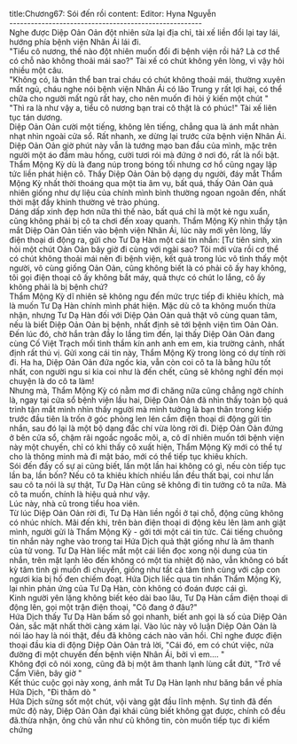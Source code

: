 title:Chương67: Sói đến rồi
content:
Editor: Hyna Nguyễn<br>------------------------------------------------------<br>Nghe được Diệp Oản Oản đột nhiên sửa lại địa chỉ, tài xế liền đổi lại tay lái, hướng phía bệnh viện Nhân Ái lái đi.<br>"Tiểu cô nương, thế nào đột nhiên muốn đổi đi bệnh viện rồi hả? Là cơ thể có chỗ nào không thoải mái sao?" Tài xế có chút không yên lòng, vì vậy hỏi nhiều một câu.<br>"Không có, là thân thể ban trai cháu có chút không thoải mái, thường xuyên mất ngủ, cháu nghe nói bệnh viện Nhân Ái có lão Trung y rất lợi hại, có thể chữa cho người mất ngủ rất hay, cho nên muốn đi hỏi ý kiến một chút "<br>"Thì ra là như vậy a, tiểu cô nương bạn trai cô thật là có phúc!" Tài xế liên tục tán dương.<br>Diệp Oản Oản cười một tiếng, không lên tiếng, chẳng qua là ánh mắt nhàn nhạt nhìn ngoài cửa sổ. Rất nhanh, xe dừng lại trước cửa bệnh viện Nhân Ái. Diệp Oản Oản giờ phút này vẫn là tướng mạo ban đầu của mình, mặc trên người một áo đầm màu hồng, cười tươi rói mà đứng ở nơi đó, rất là nổi bật. Thẩm Mộng Kỳ dù là đang núp trong bóng tối nhưng cơ hồ cũng ngay lập tức liền phát hiện cô. Thấy Diệp Oản Oản bộ dạng dụ người, đáy mắt Thẩm Mộng Kỳ nhất thời thoáng qua một tia âm vụ, bất quá, thấy Oản Oản quả nhiên giống như dự liệu của chính mình bình thường ngoan ngoãn đến, nhất thời mặt đầy khinh thường vẻ trào phúng.<br>Dáng dấp xinh đẹp hơn nữa thì thế nào, bất quá chỉ là một kẻ ngu xuẩn, cũng không phải bị cô ta chơi đến xoay quanh. Thẩm Mộng Kỳ nhìn thấy tận mắt Diệp Oản Oản tiến vào bệnh viện Nhân Ái, lúc này mới yên lòng, lấy điện thoại di động ra, gửi cho Tư Dạ Hàn một cái tin nhắn: [Tư tiên sinh, xin hỏi một chút Oản Oản bây giờ đi cùng với ngài sao? Tôi mới vừa rồi cơ thể có chút không thoải mái nên đi bệnh viện, kết quả trong lúc vô tình thấy một người, vô cùng giống Oản Oản, cũng không biết là có phải cô ấy hay không, tôi gọi điện thoại cô ấy không bắt máy, quả thực có chút lo lắng, cô ấy không phải là bị bệnh chứ?<br>Thẩm Mộng Kỳ dĩ nhiên sẽ không ngu đến mức trực tiếp đi khiêu khích, mà là muốn Tư Dạ Hàn chính mình phát hiện. Mặc dù cô ta không muốn thừa nhận, nhưng Tư Dạ Hàn đối với Diệp Oản Oản quả thật vô cùng quan tâm, nếu là biết Diệp Oản Oản bị bệnh, nhất định sẽ tới bệnh viện tìm Oản Oản. Đến lúc đó, chờ hắn tràn đầy lo lắng tìm đến, lại thấy Diệp Oản Oản đang cùng Cố Việt Trạch mối tình thầm kín anh anh em em, kia trường cảnh, nhất định rất thú vị. Gửi xong cái tin này, Thẩm Mộng Kỳ trong lòng có dự tính rời đi. Ha ha, Diệp Oản Oản đứa ngốc kia, vẫn còn coi cô ta là bằng hữu tốt nhất, con người ngu si kia coi như là đến chết, cũng sẽ không nghĩ đến mọi chuyện là do cô ta làm!<br>Nhưng mà, Thẩm Mộng Kỳ có nằm mơ đi chăng nữa cũng chẳng ngờ chính là, ngay tại cửa sổ bệnh viện lầu hai, Diệp Oản Oản đã nhìn thấy toàn bộ quá trình tận mắt mình nhìn thấy người mà mình tưởng là bạn thân trong kiếp trước đầu tiên là trốn ở góc phòng len lén cầm điện thoại di động gửi tin nhắn, sau đó lại là một bộ dạng đắc chí vừa lòng rời đi. Diệp Oản Oản đứng ở bên cửa sổ, chậm rãi ngoắc ngoắc môi, a, cô dĩ nhiên muốn tới bệnh viện này một chuyến, chỉ có khi thấy cô xuất hiện, Thẩm Mộng Kỳ mới có thể tự cho là thông minh mà đi mật báo, mới có thể tiếp tục khiêu khích.<br>Sói đến đấy cố sự ai cũng biết, lần một lần hai không có gì, nếu còn tiếp tục lần ba, lần bốn? Nếu cô ta khiêu khích nhiều lần đều thất bại, coi như lần sau cô ta nói là sự thật, Tư Dạ Hàn cũng sẽ không đi tin tưởng cô ta nữa. Mà cô ta muốn, chính là hiệu quả như vậy.<br>Lúc này, nhà cũ trong tiểu hoa viên.<br>Từ lúc Diệp Oản Oản rời đi, Tư Dạ Hàn liền ngồi ở tại chỗ, động cũng không có nhúc nhích. Mãi đến khi, trên bàn điện thoại di động kêu lên làm anh giật mình, người gửi là Thẩm Mộng Kỳ - gởi tới một cái tin tức. Cái tiếng chuông tin nhắn này nghe vào trong tai Hứa Dịch quả thật giống như là âm thanh của tử vong. Tư Dạ Hàn liếc mắt một cái liền đọc xong nội dung của tin nhắn, trên mặt lạnh lẽo đến không có một tia nhiệt độ nào, vẫn không có bất kỳ tâm tình gì muốn đi chuyển, giống như tất cả tâm tình cùng với cặp con ngươi kia bị hố đen chiếm đoạt. Hứa Dịch liếc qua tin nhắn Thẩm Mộng Kỳ, lại nhìn phản ứng của Tư Dạ Hàn, còn không có đoán được cái gì.<br>Kinh người yên lặng không biết kéo dài bao lâu, Tư Dạ Hàn cầm điện thoại di động lên, gọi một trận điện thoại, "Cô đang ở đâu?"<br>Hứa Dịch thấy Tư Dạ Hàn bấm số gọi nhanh, biết anh gọi là số của Diệp Oản Oản, sắc mặt nhất thời càng xám lại. Vào lúc này vô luận Diệp Oản Oản là nói láo hay là nói thật, đều đã không cách nào vãn hồi. Chỉ nghe được điện thoại đầu kia di động Diệp Oản Oản trả lời, "Cái đó, em có chút việc, nửa đường đi một chuyến đến bệnh viện Nhân Ái, bởi vì em…. "<br>Không đợi cô nói xong, cũng đã bị một âm thanh lạnh lùng cắt đứt, "Trở về Cẩm Viên, bây giờ "<br>Kết thúc cuộc gọi này xong, ánh mắt Tư Dạ Hàn lạnh như băng bắn về phía Hứa Dịch, "Đi thăm dò "<br>Hứa Dịch sửng sốt một chút, vội vàng gật đầu lĩnh mệnh. Sự tình đã đến mức độ này, Diệp Oản Oản đại khái cũng biết không gạt được, chính cô đều đã.thừa nhận, ông chủ vẫn như cũ không tin, còn muốn tiếp tục đi kiểm chứng